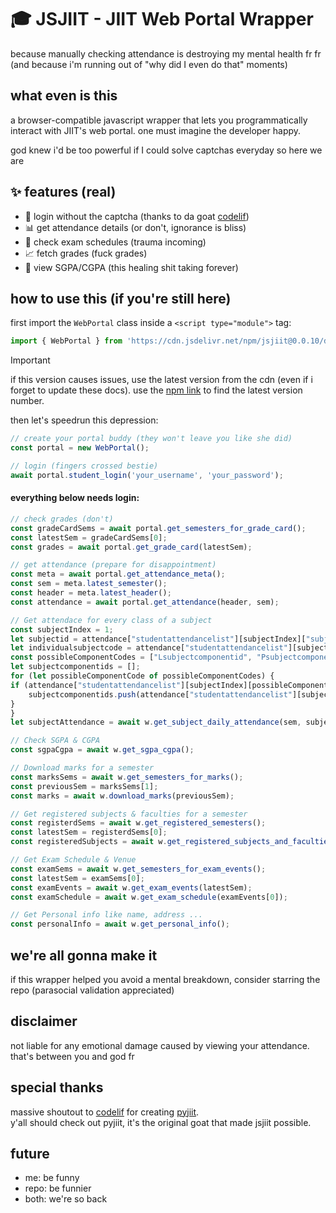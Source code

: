 # 🎓 JSJIIT - JIIT Web Portal Wrapper

because manually checking attendance is destroying my mental health fr fr (and because i'm running out of "why did I even do that" moments)

## what even is this

a browser-compatible javascript wrapper that lets you programmatically interact with JIIT's web portal. one must imagine the developer happy.

god knew i'd be too powerful if I could solve captchas everyday so here we are

## ✨ features (real)

- 🔐 login without the captcha (thanks to da goat [codelif](https://github.com/codelif/))
- 📊 get attendance details (or don't, ignorance is bliss)
- 📝 check exam schedules (trauma incoming)
- 📈 fetch grades (fuck grades)
- 👀 view SGPA/CGPA (this healing shit taking forever)

## how to use this (if you're still here)

first import the `WebPortal` class inside a `<script type="module">` tag:

```javascript
import { WebPortal } from 'https://cdn.jsdelivr.net/npm/jsjiit@0.0.10/dist/jsjiit.min.esm.js';
```

> [!IMPORTANT]
> if this version causes issues, use the latest version from the cdn (even if i forget to update these docs). use the [npm link](https://www.npmjs.com/package/jsjiit) to find the latest version number.

then let's speedrun this depression:

```javascript
// create your portal buddy (they won't leave you like she did)
const portal = new WebPortal();

// login (fingers crossed bestie)
await portal.student_login('your_username', 'your_password');
```

#### everything below needs login:

```javascript
// check grades (don't)
const gradeCardSems = await portal.get_semesters_for_grade_card();
const latestSem = gradeCardSems[0];
const grades = await portal.get_grade_card(latestSem);
```

```javascript
// get attendance (prepare for disappointment)
const meta = await portal.get_attendance_meta();
const sem = meta.latest_semester();
const header = meta.latest_header();
const attendance = await portal.get_attendance(header, sem);
```
```javascript
// Get attendace for every class of a subject
const subjectIndex = 1;
let subjectid = attendance["studentattendancelist"][subjectIndex]["subjectid"];
let individualsubjectcode = attendance["studentattendancelist"][subjectIndex]["individualsubjectcode"];
const possibleComponentCodes = ["Lsubjectcomponentid", "Psubjectcomponentid", "Tsubjectcomponentid"]
let subjectcomponentids = [];
for (let possibleComponentCode of possibleComponentCodes) {
if (attendance["studentattendancelist"][subjectIndex][possibleComponentCode]) {
    subjectcomponentids.push(attendance["studentattendancelist"][subjectIndex][possibleComponentCode]);
}
}
let subjectAttendance = await w.get_subject_daily_attendance(sem, subjectid, individualsubjectcode, subjectcomponentids);
```
```javascript
// Check SGPA & CGPA
const sgpaCgpa = await w.get_sgpa_cgpa();
```
```javascript
// Download marks for a semester
const marksSems = await w.get_semesters_for_marks();
const previousSem = marksSems[1];
const marks = await w.download_marks(previousSem);
```
```javascript
// Get registered subjects & faculties for a semester
const registerdSems = await w.get_registered_semesters();
const latestSem = registerdSems[0];
const registeredSubjects = await w.get_registered_subjects_and_faculties(latestSem);
```
```javascript
// Get Exam Schedule & Venue
const examSems = await w.get_semesters_for_exam_events();
const latestSem = examSems[0];
const examEvents = await w.get_exam_events(latestSem);
const examSchedule = await w.get_exam_schedule(examEvents[0]);
```
```javascript
// Get Personal info like name, address ...
const personalInfo = await w.get_personal_info();
```

## we're all gonna make it

if this wrapper helped you avoid a mental breakdown, consider starring the repo (parasocial validation appreciated)

## disclaimer

not liable for any emotional damage caused by viewing your attendance. that's between you and god fr

## special thanks
massive shoutout to [codelif](https://github.com/codelif/) for creating [pyjiit](https://pyjiit.codelif.in/introduction.html).\
y'all should check out pyjiit, it's the original goat that made jsjiit possible.

## future
- me: be funny
- repo: be funnier
- both: we're so back